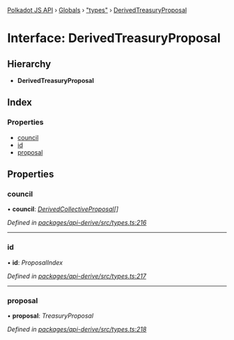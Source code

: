 [Polkadot JS API](../README.md) › [Globals](../globals.md) › ["types"](../modules/_types_.md) › [DerivedTreasuryProposal](_types_.derivedtreasuryproposal.md)

# Interface: DerivedTreasuryProposal

## Hierarchy

* **DerivedTreasuryProposal**

## Index

### Properties

* [council](_types_.derivedtreasuryproposal.md#council)
* [id](_types_.derivedtreasuryproposal.md#id)
* [proposal](_types_.derivedtreasuryproposal.md#proposal)

## Properties

###  council

• **council**: *[DerivedCollectiveProposal](_types_.derivedcollectiveproposal.md)[]*

*Defined in [packages/api-derive/src/types.ts:216](https://github.com/polkadot-js/api/blob/f67c435378/packages/api-derive/src/types.ts#L216)*

___

###  id

• **id**: *ProposalIndex*

*Defined in [packages/api-derive/src/types.ts:217](https://github.com/polkadot-js/api/blob/f67c435378/packages/api-derive/src/types.ts#L217)*

___

###  proposal

• **proposal**: *TreasuryProposal*

*Defined in [packages/api-derive/src/types.ts:218](https://github.com/polkadot-js/api/blob/f67c435378/packages/api-derive/src/types.ts#L218)*
